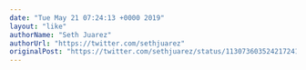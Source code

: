 ```yaml
---
date: "Tue May 21 07:24:13 +0000 2019"
layout: "like"
authorName: "Seth Juarez"
authorUrl: "https://twitter.com/sethjuarez"
originalPost: "https://twitter.com/sethjuarez/status/1130736035242172416"
---
```

